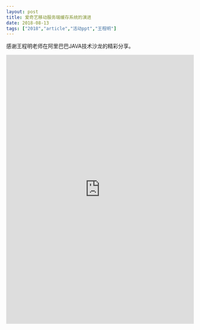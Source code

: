 ```yaml
---
layout: post
title: 爱奇艺移动服务端缓存系统的演进
date: 2018-08-13
tags: ["2018","article","活动ppt","王程明"]
---
```


感谢王程明老师在阿里巴巴JAVA技术沙龙的精彩分享。

<embed src="http://greenteajug.github.io/images/爱奇艺移动服务端缓存系统的演进.pdf" type="application/pdf" height="720" width="100%" />

